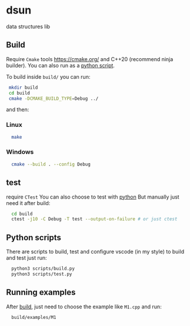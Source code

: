 # dsun

data structures lib

## Build

Require `Cmake` tools  https://cmake.org/ and C++20 (recommend ninja builder).
You can also run as a [python script](#python-scripts).

To build inside `build/` you can run:
``` sh
 mkdir build
 cd build
 cmake -DCMAKE_BUILD_TYPE=Debug ../
```

and then:
### Linux
``` sh
  make
```
### Windows
``` sh
  cmake --build . --config Debug
```

## test

require `CTest`
You can also choose to test with [python](#python-scripts)
But manually just need it after build:

```sh 
  cd build
  ctest -j10 -C Debug -T test --output-on-failure # or just ctest
```

## Python scripts
There are scripts to build, test and configure vscode (in my style)
to build and test just run:
``` sh
  python3 scripts/build.py
  python3 scripts/test.py
```


## Running examples

After [build](#build), just need to choose the example like `M1.cpp`
and run:
``` sh
  build/examples/M1
```
